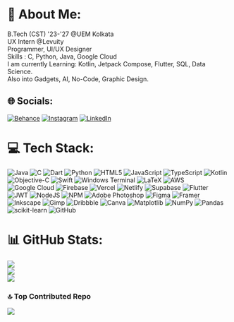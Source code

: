 # 💫 About Me:
B.Tech (CST) '23-'27 @UEM Kolkata<br>UX Intern @Levuity<br>Programmer, UI/UX Designer<br>Skills : C, Python, Java, Google Cloud<br>I am currently Learning: Kotlin, Jetpack Compose, Flutter, SQL, Data Science.<br>Also into Gadgets, AI, No-Code, Graphic Design.


## 🌐 Socials:
[![Behance](https://img.shields.io/badge/Behance-1769ff?logo=behance&logoColor=white)](https://behance.net/sarthakchakraborty12) [![Instagram](https://img.shields.io/badge/Instagram-%23E4405F.svg?logo=Instagram&logoColor=white)](https://instagram.com/sarthakchakraborty12) [![LinkedIn](https://img.shields.io/badge/LinkedIn-%230077B5.svg?logo=linkedin&logoColor=white)](https://linkedin.com/in/sarthakchakraborty12) 

# 💻 Tech Stack:
![Java](https://img.shields.io/badge/java-%23ED8B00.svg?style=flat-square&logo=openjdk&logoColor=white) ![C](https://img.shields.io/badge/c-%2300599C.svg?style=flat-square&logo=c&logoColor=white) ![Dart](https://img.shields.io/badge/dart-%230175C2.svg?style=flat-square&logo=dart&logoColor=white) ![Python](https://img.shields.io/badge/python-3670A0?style=flat-square&logo=python&logoColor=ffdd54) ![HTML5](https://img.shields.io/badge/html5-%23E34F26.svg?style=flat-square&logo=html5&logoColor=white) ![JavaScript](https://img.shields.io/badge/javascript-%23323330.svg?style=flat-square&logo=javascript&logoColor=%23F7DF1E) ![TypeScript](https://img.shields.io/badge/typescript-%23007ACC.svg?style=flat-square&logo=typescript&logoColor=white) ![Kotlin](https://img.shields.io/badge/kotlin-%237F52FF.svg?style=flat-square&logo=kotlin&logoColor=white) ![Objective-C](https://img.shields.io/badge/OBJECTIVE--C-%233A95E3.svg?style=flat-square&logo=apple&logoColor=white) ![Swift](https://img.shields.io/badge/swift-F54A2A?style=flat-square&logo=swift&logoColor=white) ![Windows Terminal](https://img.shields.io/badge/Windows%20Terminal-%234D4D4D.svg?style=flat-square&logo=windows-terminal&logoColor=white) ![LaTeX](https://img.shields.io/badge/latex-%23008080.svg?style=flat-square&logo=latex&logoColor=white) ![AWS](https://img.shields.io/badge/AWS-%23FF9900.svg?style=flat-square&logo=amazon-aws&logoColor=white) ![Google Cloud](https://img.shields.io/badge/GoogleCloud-%234285F4.svg?style=flat-square&logo=google-cloud&logoColor=white) ![Firebase](https://img.shields.io/badge/firebase-%23039BE5.svg?style=flat-square&logo=firebase) ![Vercel](https://img.shields.io/badge/vercel-%23000000.svg?style=flat-square&logo=vercel&logoColor=white) ![Netlify](https://img.shields.io/badge/netlify-%23000000.svg?style=flat-square&logo=netlify&logoColor=#00C7B7) ![Supabase](https://img.shields.io/badge/Supabase-3ECF8E?style=flat-square&logo=supabase&logoColor=white) ![Flutter](https://img.shields.io/badge/Flutter-%2302569B.svg?style=flat-square&logo=Flutter&logoColor=white) ![JWT](https://img.shields.io/badge/JWT-black?style=flat-square&logo=JSON%20web%20tokens) ![NodeJS](https://img.shields.io/badge/node.js-6DA55F?style=flat-square&logo=node.js&logoColor=white) ![NPM](https://img.shields.io/badge/NPM-%23CB3837.svg?style=flat-square&logo=npm&logoColor=white) ![Adobe Photoshop](https://img.shields.io/badge/adobe%20photoshop-%2331A8FF.svg?style=flat-square&logo=adobe%20photoshop&logoColor=white) ![Figma](https://img.shields.io/badge/figma-%23F24E1E.svg?style=flat-square&logo=figma&logoColor=white) ![Framer](https://img.shields.io/badge/Framer-black?style=flat-square&logo=framer&logoColor=blue) ![Inkscape](https://img.shields.io/badge/Inkscape-e0e0e0?style=flat-square&logo=inkscape&logoColor=080A13) ![Gimp](https://img.shields.io/badge/Gimp-657D8B?style=flat-square&logo=gimp&logoColor=FFFFFF) ![Dribbble](https://img.shields.io/badge/Dribbble-EA4C89?style=flat-square&logo=dribbble&logoColor=white) ![Canva](https://img.shields.io/badge/Canva-%2300C4CC.svg?style=flat-square&logo=Canva&logoColor=white) ![Matplotlib](https://img.shields.io/badge/Matplotlib-%23ffffff.svg?style=flat-square&logo=Matplotlib&logoColor=black) ![NumPy](https://img.shields.io/badge/numpy-%23013243.svg?style=flat-square&logo=numpy&logoColor=white) ![Pandas](https://img.shields.io/badge/pandas-%23150458.svg?style=flat-square&logo=pandas&logoColor=white) ![scikit-learn](https://img.shields.io/badge/scikit--learn-%23F7931E.svg?style=flat-square&logo=scikit-learn&logoColor=white) ![GitHub](https://img.shields.io/badge/github-%23121011.svg?style=flat-square&logo=github&logoColor=white)
# 📊 GitHub Stats:
![](https://github-readme-stats.vercel.app/api?username=sarthakchakraborty12&theme=highcontrast&hide_border=false&include_all_commits=true&count_private=true)<br/>
![](https://nirzak-streak-stats.vercel.app/?user=sarthakchakraborty12&theme=highcontrast&hide_border=false)<br/>
![](https://github-readme-stats.vercel.app/api/top-langs/?username=sarthakchakraborty12&theme=highcontrast&hide_border=false&include_all_commits=true&count_private=true&layout=compact)

### 🔝 Top Contributed Repo
![](https://github-contributor-stats.vercel.app/api?username=sarthakchakraborty12&limit=5&theme=dark&combine_all_yearly_contributions=true)

<!-- Proudly created with GPRM ( https://gprm.itsvg.in ) -->
